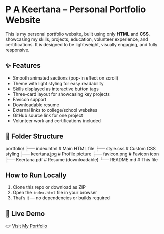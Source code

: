 # P A Keertana – Personal Portfolio Website

This is my personal portfolio website, built using only **HTML** and **CSS**, showcasing my skills, projects, education, volunteer experience, and certifications. It is designed to be lightweight, visually engaging, and fully responsive.

## ✨ Features

- Smooth animated sections (pop-in effect on scroll)
- Theme with light styling for easy readability
- Skills displayed as interactive button tags
- Three-card layout for showcasing key projects
- Favicon support
- Downloadable resume
- External links to college/school websites
- GitHub source link for one project
- Volunteer work and certifications included

## 📂 Folder Structure

portfolio/
├── index.html # Main HTML file
├── style.css # Custom CSS styling
├── keertana.jpg # Profile picture
├── favicon.png # Favicon icon
├── Keertana.pdf # Resume (downloadable)
└── README.md # This file

## How to Run Locally

1. Clone this repo or download as ZIP
2. Open the `index.html` file in your browser
3. That’s it — no dependencies or builds required

## 📌 Live Demo

👉 [Visit My Portfolio](https://pa-keertana.netlify.app/)  
